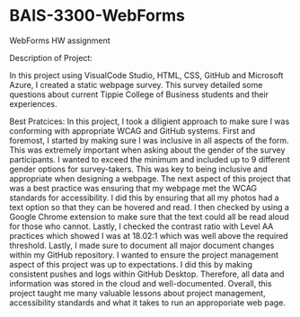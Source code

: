 # BAIS-3300-WebForms
WebForms HW assignment

Description of Project:

In this project using VisualCode Studio, HTML, CSS, GitHub and Microsoft Azure, I created a static webpage survey. This survey detailed some questions about current Tippie College of Business students and their experiences. 

Best Pratcices:
In this project, I took a diligient approach to make sure I was conforming with appropriate WCAG and GitHub systems. First and foremost, I started by making sure I was inclusive in all aspects of the form. This was extremely important when asking about the gender of the survey participants. I wanted to exceed the minimum and included up to 9 different gender options for survey-takers. This was key to being inclusive and appropriate when designing a webpage.
The next aspect of this project that was a best practice was ensuring that my webpage met the WCAG standards for accessibility. I did this by ensuring that all my photos had a text option so that they can be hovered and read. I then checked by using a Google Chrome extension to make sure that the text could all be read aloud for those who cannot. Lastly, I checked the contrast ratio with Level AA practices which showed I was at 18.02:1 which was well above the required threshold.
Lastly, I made sure to document all major document changes within my GitHub repository. I wanted to ensure the project management aspect of this project was up to expectations. I did this by making consistent pushes and logs within GitHub Desktop.  Therefore, all data and information was stored in the cloud and well-documented. 
Overall, this  project taught me many valuable lessons about project management, accessibility standards and what it takes to run an approporiate web page.
